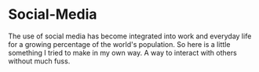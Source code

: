 # Social-Media
The use of social media has become integrated into work and everyday life for a growing percentage of the world's population. So here is a little something I tried to make in my own way. A way to interact with others without much fuss.
